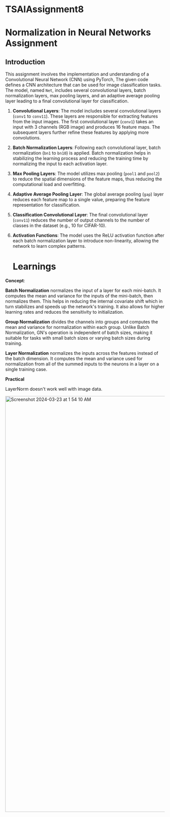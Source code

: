 # TSAIAssignment8

# Normalization in Neural Networks Assignment

## Introduction

This assignment involves the implementation and understanding of a Convolutional Neural Network (CNN) using PyTorch, The given code defines a CNN architecture that can be used for image classification tasks. The model, named `Net`, includes several convolutional layers, batch normalization layers, max pooling layers, and an adaptive average pooling layer leading to a final convolutional layer for classification.



1. **Convolutional Layers**: The model includes several convolutional layers (`conv1` to `conv11`). These layers are responsible for extracting features from the input images. The first convolutional layer (`conv1`) takes an input with 3 channels (RGB image) and produces 16 feature maps. The subsequent layers further refine these features by applying more convolutions.

2. **Batch Normalization Layers**: Following each convolutional layer, batch normalization (`bn1` to `bn10`) is applied. Batch normalization helps in stabilizing the learning process and reducing the training time by normalizing the input to each activation layer.

3. **Max Pooling Layers**: The model utilizes max pooling (`pool1` and `pool2`) to reduce the spatial dimensions of the feature maps, thus reducing the computational load and overfitting.

4. **Adaptive Average Pooling Layer**: The global average pooling (`gap`) layer reduces each feature map to a single value, preparing the feature representation for classification.

5. **Classification Convolutional Layer**: The final convolutional layer (`conv11`) reduces the number of output channels to the number of classes in the dataset (e.g., 10 for CIFAR-10).

6. **Activation Functions**: The model uses the ReLU activation function after each batch normalization layer to introduce non-linearity, allowing the network to learn complex patterns.

   # Learnings

**Concept**: 

**Batch Normalization** normalizes the input of a layer for each mini-batch. It computes the mean and variance for the inputs of the mini-batch, then normalizes them. This helps in reducing the internal covariate shift which in turn stabilizes and speeds up the network's training. It also allows for higher learning rates and reduces the sensitivity to initialization.

**Group Normalization** divides the channels into groups and computes the mean and variance for normalization within each group. Unlike Batch Normalization, GN's operation is independent of batch sizes, making it suitable for tasks with small batch sizes or varying batch sizes during training.

**Layer Normalization** normalizes the inputs across the features instead of the batch dimension. It computes the mean and variance used for normalization from all of the summed inputs to the neurons in a layer on a single training case.


**Practical**


LayerNorm doesn't work well with image data.


<img width="1313" alt="Screenshot 2024-03-23 at 1 54 10 AM" src="https://github.com/ibrahim737701/TSAIAssignment8/assets/51760306/132a87e0-3b3c-4bd6-bacb-1e06fd1ae22b">
